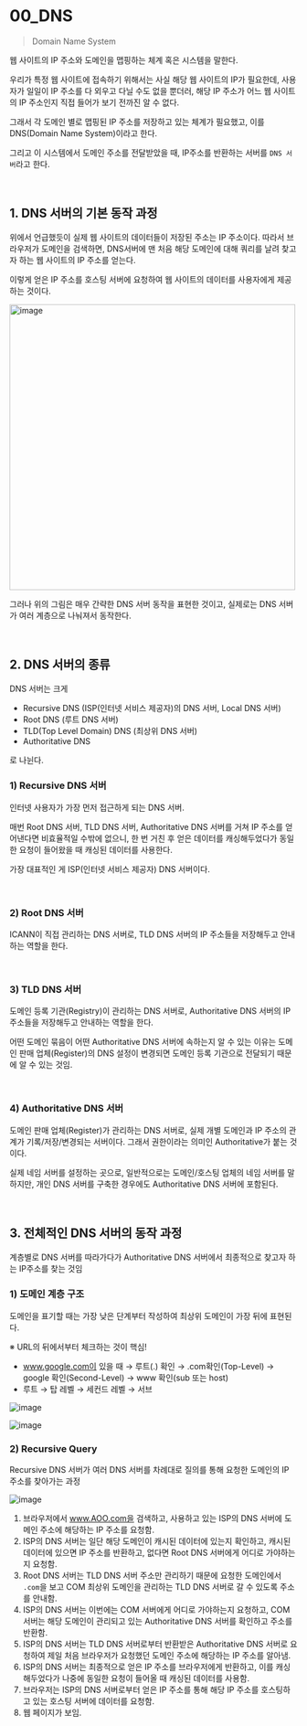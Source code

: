 # 00_DNS

> Domain Name System

웹 사이트의 IP 주소와 도메인을 맵핑하는 체계 혹은 시스템을 말한다.

우리가 특정 웹 사이트에 접속하기 위해서는 사실 해당 웹 사이트의 IP가 필요한데, 사용자가 일일이 IP 주소를 다 외우고 다닐 수도 없을 뿐더러, 해당 IP 주소가 어느 웹 사이트의 IP 주소인지 직접 들어가 보기 전까진 알 수 없다.

그래서 각 도메인 별로 맵핑된 IP 주소를 저장하고 있는 체계가 필요했고, 이를 DNS(Domain Name System)이라고 한다.

그리고 이 시스템에서 도메인 주소를 전달받았을 때, IP주소를 반환하는 서버를 `DNS 서버`라고 한다.

<br>

## 1. DNS 서버의 기본 동작 과정

위에서 언급했듯이 실제 웹 사이트의 데이터들이 저장된 주소는 IP 주소이다. 따라서 브라우저가 도메인을 검색하면, DNS서버에 맨 처음 해당 도메인에 대해 쿼리를 날려 찾고자 하는 웹 사이트의 IP 주소를 얻는다.

이렇게 얻은 IP 주소를 호스팅 서버에 요청하여 웹 사이트의 데이터를 사용자에게 제공하는 것이다.

<img src="https://github.com/siwon-park/cs-study-for-interview/assets/93081720/ada83ae6-71ea-4b95-9f62-4636be8cbbf3" referrerpolicy="no-referrer" alt="image" height="500px">

그러나 위의 그림은 매우 간략한 DNS 서버 동작을 표현한 것이고, 실제로는 DNS 서버가 여러 계층으로 나눠져서 동작한다.

<br>

## 2. DNS 서버의 종류

DNS 서버는 크게

- Recursive DNS (ISP(인터넷 서비스 제공자)의 DNS 서버, Local DNS 서버)
- Root DNS (루트 DNS 서버)
- TLD(Top Level Domain) DNS (최상위 DNS 서버)
- Authoritative DNS

로 나뉜다.

### 1) Recursive DNS 서버

인터넷 사용자가 가장 먼저 접근하게 되는 DNS 서버.

매번 Root DNS 서버, TLD DNS 서버, Authoritative DNS 서버를 거쳐 IP 주소를 얻어낸다면 비효율적일 수밖에 없으니, 한 번 거친 후 얻은 데이터를 캐싱해두었다가 동일한 요청이 들어왔을 때 캐싱된 데이터를 사용한다.

가장 대표적인 게 ISP(인터넷 서비스 제공자) DNS 서버이다.

<br>

### 2) Root DNS 서버

ICANN이 직접 관리하는 DNS 서버로, TLD DNS 서버의 IP 주소들을 저장해두고 안내하는 역할을 한다.

<br>

### 3) TLD DNS 서버

도메인 등록 기관(Registry)이 관리하는 DNS 서버로, Authoritative DNS 서버의 IP 주소들을 저장해두고 안내하는 역할을 한다.

어떤 도메인 묶음이 어떤 Authoritative DNS 서버에 속하는지 알 수 있는 이유는 도메인 판매 업체(Register)의 DNS 설정이 변경되면 도메인 등록 기관으로 전달되기 때문에 알 수 있는 것임.

<br>

### 4) Authoritative DNS 서버

도메인 판매 업체(Register)가 관리하는 DNS 서버로, 실제 개별 도메인과 IP 주소의 관계가 기록/저장/변경되는 서버이다. 그래서 권한이라는 의미인 Authoritative가 붙는 것이다.

실제 네임 서버를 설정하는 곳으로, 일반적으로는 도메인/호스팅 업체의 네임 서버를 말하지만, 개인 DNS 서버를 구축한 경우에도 Authoritative DNS 서버에 포함된다.

<br>

## 3. 전체적인 DNS 서버의 동작 과정

계층별로 DNS 서버를 따라가다가 Authoritative DNS 서버에서 최종적으로 찾고자 하는 IP주소를 찾는 것임

### 1) 도메인 계층 구조

도메인을 표기할 때는 가장 낮은 단계부터 작성하여 최상위 도메인이 가장 뒤에 표현된다.

※ URL의 뒤에서부터 체크하는 것이 핵심!

- www.google.com이 있을 때 → 루트(.) 확인 → .com확인(Top-Level) → google 확인(Second-Level) → www 확인(sub 또는 host)
- 루트 → 탑 레벨 → 세컨드 레벨 → 서브

![image](https://github.com/siwon-park/cs-study-for-interview/assets/93081720/dfea86f2-a972-40e0-a5b7-4bb1ff534492)

![image](https://github.com/siwon-park/cs-study-for-interview/assets/93081720/63cd6b94-7088-469e-9938-3b7cc44aa6dd)

### 2) Recursive Query

Recursive DNS 서버가 여러 DNS 서버를 차례대로 질의를 통해 요청한 도메인의 IP 주소를 찾아가는 과정

![image](https://github.com/siwon-park/cs-study-for-interview/assets/93081720/b21aaa65-8f89-4692-a1ff-ae4e1cf61c01)

1. 브라우저에서 www.AOO.com을 검색하고, 사용하고 있는 ISP의 DNS 서버에 도메인 주소에 해당하는 IP 주소를 요청함.
2. ISP의 DNS 서버는 일단 해당 도메인이 캐시된 데이터에 있는지 확인하고, 캐시된 데이터에 있으면 IP 주소를 반환하고, 없다면 Root DNS 서버에게 어디로 가야하는지 요청함.
3. Root DNS 서버는 TLD DNS 서버 주소만 관리하기 때문에 요청한 도메인에서 `.com`을 보고 COM 최상위 도메인을 관리하는 TLD DNS 서버로 갈 수 있도록 주소를 안내함.
4. ISP의 DNS 서버는 이번에는 COM 서버에게 어디로 가야하는지 요청하고, COM 서버는 해당 도메인이 관리되고 있는 Authoritative DNS 서버를 확인하고 주소를 반환함.
5. ISP의 DNS 서버는 TLD DNS 서버로부터 반환받은 Authoritative DNS 서버로 요청하여 제일 처음 브라우저가 요청했던 도메인 주소에 해당하는 IP 주소를 알아냄.
6. ISP의 DNS 서버는 최종적으로 얻은 IP 주소를 브라우저에게 반환하고, 이를 캐싱해두었다가 나중에 동일한 요청이 들어올 때 캐싱된 데이터를 사용함.
7. 브라우저는 ISP의 DNS 서버로부터 얻은 IP 주소를 통해 해당 IP 주소를 호스팅하고 있는 호스팅 서버에 데이터를 요청함.
8. 웹 페이지가 보임.

